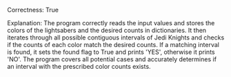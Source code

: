 Correctness: True

Explanation: 
The program correctly reads the input values and stores the colors of the lightsabers and the desired counts in dictionaries. It then iterates through all possible contiguous intervals of Jedi Knights and checks if the counts of each color match the desired counts. If a matching interval is found, it sets the found flag to True and prints 'YES', otherwise it prints 'NO'. The program covers all potential cases and accurately determines if an interval with the prescribed color counts exists.